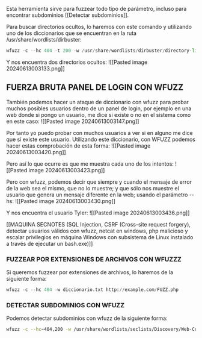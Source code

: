Esta herramienta sirve para fuzzear todo tipo de parámetro, incluso para encontrar subdominios [[Detectar subdominios]].

Para buscar directorios ocultos, lo haremos con este comando y utilizando uno de los diccionarios que se encuentran en la ruta /usr/share/wordlists/dirbuster:
```python
wfuzz -c --hc 404 -t 200 -w /usr/share/wordlists/dirbuster/directory-list-2.3-medium.txt https://google.es/FUZZ
```
Y nos encuentra dos directorios ocultos:
![[Pasted image 20240613003133.png]]

## FUERZA BRUTA PANEL DE LOGIN CON WFUZZ
También podemos hacer un ataque de diccionario con wfuzz para probar muchos posibles usuarios dentro de un panel de login, por ejemplo en una web donde si pongo un usuario, me dice si existe o no en el sistema como en este caso:
![[Pasted image 20240613003147.png]]

Por tanto yo puedo probar con muchos usuarios a ver si en alguno me dice que sí existe este usuario. Utilizando este diccionario, con WFUZZ podemos hacer estas comprobación de esta forma:
![[Pasted image 20240613003420.png]]

Pero así lo que ocurre es que me muestra cada uno de los intentos:
![[Pasted image 20240613003423.png]]

Pero con wfuzz, podemos decir que siempre y cuando el mensaje de error de la web sea el mismo, que no lo muestre; y que sólo nos muestre el usuario que genera un mensaje diferente en la web; usando el parámetro --hs:
![[Pasted image 20240613003430.png]]

Y nos encuentra el usuario Tyler:
![[Pasted image 20240613003436.png]]

[[MAQUINA SECNOTES (SQL Injection, CSRF (Cross-site request forgery), detectar usuarios válidos con wfuzz, netcat en windows, php malicioso y escalar privilegios en máquina Windows con subsistema de Linux instalado a través de ejecutar un bash.exe)]]

### FUZZEAR POR EXTENSIONES DE ARCHIVOS CON WFUZZZ
Si queremos fuzzear por extensiones de archivos, lo haremos de la siguiente forma:
```python
wfuzz -c --hc 404 -w diccionario.txt http://example.com/FUZZ.php
```
### DETECTAR SUBDOMINIOS CON WFUZZ
Podemos detectar subdominios con wfuzz de la siguiente forma:
```bash
wfuzz -c --hc=404,200 -w /usr/share/wordlists/seclists/Discovery/Web-Content/directory-list-lowercase-2.3-medium.txt -H "Host: FUZZ.hunterzone.nyx" -u 192.168.0.40
```
